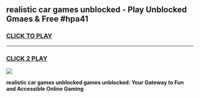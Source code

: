 
## realistic car games unblocked - Play Unblocked Gmaes & Free #hpa41
<h3>
<a href="https://news.freeplayer.one?title=realistic_car_games_unblocked&ref=03M">CLICK TO PLAY</a></h3>
<hr>

<h3>
<a href="https://news.freeplayer.one?title=realistic_car_games_unblocked&ref=03M">CLICK 2 PLAY</a>
  
</h3>

<a href="https://news.freeplayer.one?title=realistic_car_games_unblocked&ref=03M"><img src="https://clearcache.store/games.png"></a>


**realistic car games unblocked games unblocked: Your Gateway to Fun and Accessible Online Gaming**

